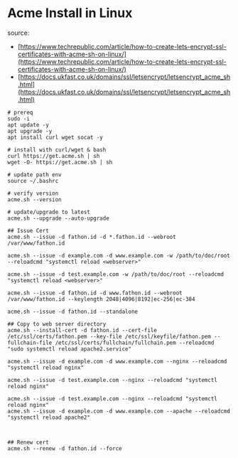 # Acme Install in Linux

source:
- [https://www.techrepublic.com/article/how-to-create-lets-encrypt-ssl-certificates-with-acme-sh-on-linux/](https://www.techrepublic.com/article/how-to-create-lets-encrypt-ssl-certificates-with-acme-sh-on-linux/)
- [https://docs.ukfast.co.uk/domains/ssl/letsencrypt/letsencrypt_acme_sh.html](https://docs.ukfast.co.uk/domains/ssl/letsencrypt/letsencrypt_acme_sh.html)


```
# prereq
sudo -i
apt update -y
apt upgrade -y
apt install curl wget socat -y

# install with curl/wget & bash
curl https://get.acme.sh | sh
wget -O- https://get.acme.sh | sh

# update path env
source ~/.bashrc

# verify version
acme.sh --version

# update/upgrade to latest
acme.sh --upgrade --auto-upgrade

## Issue Cert
acme.sh --issue -d fathon.id -d *.fathon.id --webroot /var/www/fathon.id

acme.sh --issue -d example.com -d www.example.com -w /path/to/doc/root --reloadcmd "systemctl reload <webserver>"

acme.sh --issue -d test.example.com -w /path/to/doc/root --reloadcmd "systemctl reload <webserver>"

acme.sh --issue -d fathon.id -d www.fathon.id --webroot /var/www/fathon.id --keylength 2048|4096|8192|ec-256|ec-384

acme.sh --issue -d fathon.id --standalone

## Copy to web server directory
acme.sh --install-cert -d fathon.id --cert-file /etc/ssl/certs/fathon.pem --key-file /etc/ssl/keyfile/fathon.pem --fullchain-file /etc/ssl/certs/fullchain/fullchain.pem --reloadcmd "sudo systemctl reload apache2.service"

acme.sh --issue -d example.com -d www.example.com --nginx --reloadcmd "systemctl reload nginx"

acme.sh --issue -d test.example.com --nginx --reloadcmd "systemctl reload nginx"

acme.sh --issue -d test.example.com --nginx --reloadcmd "systemctl reload nginx"
acme.sh --issue -d example.com -d www.example.com --apache --reloadcmd "systemctl reload apache2"



## Renew cert
acme.sh --renew -d fathon.id --force

```